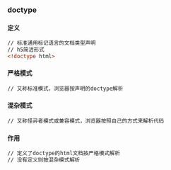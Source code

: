 ### doctype

#### 定义

```html
// 标准通用标记语言的文档类型声明
// h5简洁形式
<!doctype html>
```

#### 严格模式

```html
// 又称标准模式，浏览器按声明的doctype解析
```

#### 混杂模式

```html
// 又称怪异者模式或兼容模式，浏览器按照自己的方式来解析代码
```

#### 作用

```html
// 定义了doctype的html文档按严格模式解析
// 没有定义则按混杂模式解析
```

